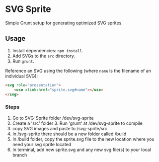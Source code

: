 # SVG Sprite

Simple Grunt setup for generating optimized SVG sprites.


## Usage

1. Install dependencies: `npm install`.
2. Add SVGs to the `src` directory.
3. Run `grunt`.

Reference an SVG using the following (where `name` is the filename of an individual SVG):

```html
<svg role="presentation">
    <use xlink:href="sprite.svg#name"></use>
</svg>
```
### Steps
1. Go to SVG-Sprite folder /dev/svg-sprite
2. Create a 'src' folder
3. Run 'grunt' at /dev/svg-sprite to compile
4. copy SVG images and paste to /svg-sprite/src
5. In /svg-sprite there should be a new folder called /build
6. In /build folder, copy the sprite.svg file to the new location where you need your svg sprite located
7. In terminal, add new sprite.svg and any new svg file(s) to your local branch